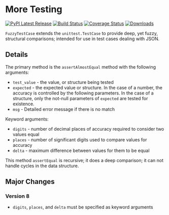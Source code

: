 # More Testing


[![PyPI Latest Release](https://img.shields.io/pypi/v/mo-testing.svg)](https://pypi.org/project/mo-testing/)
[![Build Status](https://github.com/klahnakoski/mo-testing/actions/workflows/build.yml/badge.svg?branch=master)](https://github.com/klahnakoski/mo-testing/actions/workflows/build.yml)
[![Coverage Status](https://coveralls.io/repos/github/klahnakoski/mo-testing/badge.svg?branch=dev)](https://coveralls.io/github/klahnakoski/mo-testing?branch=dev)
[![Downloads](https://pepy.tech/badge/mo-testing/month)](https://pepy.tech/project/mo-testing)


`FuzzyTestCase` extends the `unittest.TestCase` to provide deep, yet fuzzy, structural comparisons; intended for use in test cases dealing with JSON.


## Details

The primary method is the `assertAlmostEqual` method with the following arguments:

* `test_value` - the value, or structure being tested
* `expected` - the expected value or structure.  In the case of a number, the accuracy is controlled by the following parameters.  In the case of a structure, only the not-null parameters of `expected` are tested for existence.
* `msg` - Detailed error message if there is no match

Keyword arguments:
* `digits` - number of decimal places of accuracy required to consider two values equal
* `places` - number of significant digits used to compare values for accuracy
* `delta` - maximum difference between values for them to be equal

This method `assertEqual` is recursive; it does a deep comparison; it can not handle cycles in the data structure.

## Major Changes

### Version 8

* `digits`, `places`, and `delta` must be specified as keyword arguments
